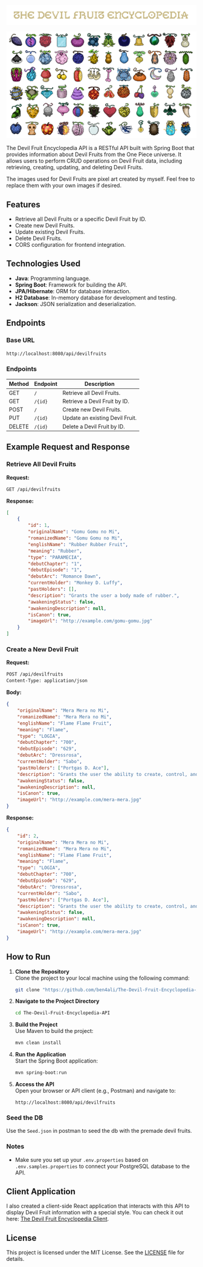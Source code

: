 ![THE DEVIL FRUIT ENCYCLOPEDIA](previews/devil-fruits-api-title.png)

![DEVIL FRUITS](previews/devil-fruits-api.png)

The Devil Fruit Encyclopedia API is a RESTful API built with Spring Boot that provides information about Devil Fruits from the One Piece universe. It allows users to perform CRUD operations on Devil Fruit data, including retrieving, creating, updating, and deleting Devil Fruits.

The images used for Devil Fruits are pixel art created by myself. Feel free to replace them with your own images if desired.

## Features

- Retrieve all Devil Fruits or a specific Devil Fruit by ID.
- Create new Devil Fruits.
- Update existing Devil Fruits.
- Delete Devil Fruits.
- CORS configuration for frontend integration.

## Technologies Used

- **Java**: Programming language.
- **Spring Boot**: Framework for building the API.
- **JPA/Hibernate**: ORM for database interaction.
- **H2 Database**: In-memory database for development and testing.
- **Jackson**: JSON serialization and deserialization.

## Endpoints

### Base URL

`http://localhost:8080/api/devilfruits`

### Endpoints

| Method | Endpoint           | Description                          |
|--------|--------------------|--------------------------------------|
| GET    | `/`                | Retrieve all Devil Fruits.           |
| GET    | `/{id}`            | Retrieve a Devil Fruit by ID.        |
| POST   | `/`                | Create new Devil Fruits.             |
| PUT    | `/{id}`            | Update an existing Devil Fruit.      |
| DELETE | `/{id}`            | Delete a Devil Fruit by ID.          |

## Example Request and Response

### Retrieve All Devil Fruits

**Request:**

```bash
GET /api/devilfruits
```

**Response:**

```json
[
    {
        "id": 1,
        "originalName": "Gomu Gomu no Mi",
        "romanizedName": "Gomu Gomu no Mi",
        "englishName": "Rubber Rubber Fruit",
        "meaning": "Rubber",
        "type": "PARAMECIA",
        "debutChapter": "1",
        "debutEpisode": "1",
        "debutArc": "Romance Dawn",
        "currentHolder": "Monkey D. Luffy",
        "pastHolders": [],
        "description": "Grants the user a body made of rubber.",
        "awakeningStatus": false,
        "awakeningDescription": null,
        "isCanon": true,
        "imageUrl": "http://example.com/gomu-gomu.jpg"
    }
]
```

### Create a New Devil Fruit

**Request:**

```bash
POST /api/devilfruits
Content-Type: application/json
```

**Body:**

```json
{
    "originalName": "Mera Mera no Mi",
    "romanizedName": "Mera Mera no Mi",
    "englishName": "Flame Flame Fruit",
    "meaning": "Flame",
    "type": "LOGIA",
    "debutChapter": "700",
    "debutEpisode": "629",
    "debutArc": "Dressrosa",
    "currentHolder": "Sabo",
    "pastHolders": ["Portgas D. Ace"],
    "description": "Grants the user the ability to create, control, and transform into fire.",
    "awakeningStatus": false,
    "awakeningDescription": null,
    "isCanon": true,
    "imageUrl": "http://example.com/mera-mera.jpg"
}
```

**Response:**

```json
{
    "id": 2,
    "originalName": "Mera Mera no Mi",
    "romanizedName": "Mera Mera no Mi",
    "englishName": "Flame Flame Fruit",
    "meaning": "Flame",
    "type": "LOGIA",
    "debutChapter": "700",
    "debutEpisode": "629",
    "debutArc": "Dressrosa",
    "currentHolder": "Sabo",
    "pastHolders": ["Portgas D. Ace"],
    "description": "Grants the user the ability to create, control, and transform into fire.",
    "awakeningStatus": false,
    "awakeningDescription": null,
    "isCanon": true,
    "imageUrl": "http://example.com/mera-mera.jpg"
}
```

## How to Run

1. **Clone the Repository**  
     Clone the project to your local machine using the following command:
     ```bash
     git clone "https://github.com/ben4ali/The-Devil-Fruit-Encyclopedia-API.git"
     ```

2. **Navigate to the Project Directory**  
     ```bash
     cd The-Devil-Fruit-Encyclopedia-API
     ```

3. **Build the Project**  
     Use Maven to build the project:
     ```bash
     mvn clean install
     ```

4. **Run the Application**  
     Start the Spring Boot application:
     ```bash
     mvn spring-boot:run
     ```

5. **Access the API**  
     Open your browser or API client (e.g., Postman) and navigate to:
     ```
     http://localhost:8080/api/devilfruits
     ```

### Seed the DB

Use the `Seed.json` in postman to seed the db with the premade devil fruits.

### Notes

- Make sure you set up your `.env.properties` based on `.env.samples.properties` to connect your PostgreSQL database to the API.

## Client Application

I also created a client-side React application that interacts with this API to display Devil Fruit information with a special style. You can check it out here: [The Devil Fruit Encyclopedia Client](https://github.com/ben4ali/The-Devil-Fruit-Encyclopedia-Client).


## License

This project is licensed under the MIT License. See the [LICENSE](LICENSE) file for details.